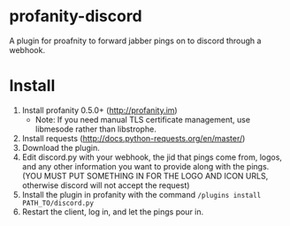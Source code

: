 # profanity-discord
A plugin for proafnity to forward jabber pings on to discord through a webhook.


# Install
1. Install profanity 0.5.0+ (http://profanity.im)
   * Note: If you need manual TLS certificate management, use libmesode rather than libstrophe.
2. Install requests (http://docs.python-requests.org/en/master/)
3. Download the plugin.
4. Edit discord.py with your webhook, the jid that pings come from, logos, and any other information you want to provide along with the pings. (YOU MUST PUT SOMETHING IN FOR THE LOGO AND ICON URLS, otherwise discord will not accept the request)
5. Install the plugin in profanity with the command `/plugins install PATH_TO/discord.py`
6. Restart the client, log in, and let the pings pour in.
